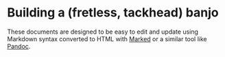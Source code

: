 # Building a (fretless, tackhead) banjo

These documents are designed to be easy to edit and update using Markdown syntax converted to HTML with [Marked](https://github.com/chjj/marked) or a similar tool like [Pandoc](http://pandoc.org).
